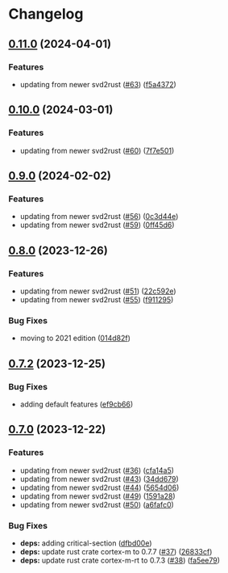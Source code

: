 # Changelog

## [0.11.0](https://github.com/xmc-rs/xmc4800/compare/v0.10.0...v0.11.0) (2024-04-01)


### Features

* updating from newer svd2rust ([#63](https://github.com/xmc-rs/xmc4800/issues/63)) ([f5a4372](https://github.com/xmc-rs/xmc4800/commit/f5a4372cb6021299ea4db1e5914dfb3c06f66d65))

## [0.10.0](https://github.com/xmc-rs/xmc4800/compare/v0.9.0...v0.10.0) (2024-03-01)


### Features

* updating from newer svd2rust ([#60](https://github.com/xmc-rs/xmc4800/issues/60)) ([7f7e501](https://github.com/xmc-rs/xmc4800/commit/7f7e501706b03b3942a647efe77e3dccfea54f04))

## [0.9.0](https://github.com/xmc-rs/xmc4800/compare/v0.8.0...v0.9.0) (2024-02-02)


### Features

* updating from newer svd2rust ([#56](https://github.com/xmc-rs/xmc4800/issues/56)) ([0c3d44e](https://github.com/xmc-rs/xmc4800/commit/0c3d44e5b2200995299846b8a0c79226097f2349))
* updating from newer svd2rust ([#59](https://github.com/xmc-rs/xmc4800/issues/59)) ([0ff45d6](https://github.com/xmc-rs/xmc4800/commit/0ff45d6e659071bf82b97e963f36c7b5f9797a1c))

## [0.8.0](https://github.com/xmc-rs/xmc4800/compare/v0.7.2...v0.8.0) (2023-12-26)


### Features

* updating from newer svd2rust ([#51](https://github.com/xmc-rs/xmc4800/issues/51)) ([22c592e](https://github.com/xmc-rs/xmc4800/commit/22c592ec97e910b839e43ba95199be57e83b4f87))
* updating from newer svd2rust ([#55](https://github.com/xmc-rs/xmc4800/issues/55)) ([f911295](https://github.com/xmc-rs/xmc4800/commit/f9112955241d5491688ff77ab83d28eba8eaaf41))


### Bug Fixes

* moving to 2021 edition ([014d82f](https://github.com/xmc-rs/xmc4800/commit/014d82f845e7b86c38997a4eff8619d47f873954))

## [0.7.2](https://github.com/xmc-rs/xmc4800/compare/v0.7.1...v0.7.2) (2023-12-25)


### Bug Fixes

* adding default features ([ef9cb66](https://github.com/xmc-rs/xmc4800/commit/ef9cb66f02cdc8803b87e50c59cebb3714c6a66a))

## [0.7.0](https://github.com/xmc-rs/xmc4800/compare/v0.6.0...v0.7.0) (2023-12-22)


### Features

* updating from newer svd2rust ([#36](https://github.com/xmc-rs/xmc4800/issues/36)) ([cfa14a5](https://github.com/xmc-rs/xmc4800/commit/cfa14a5211ed11e95b1a3aa27c94100e79ffd043))
* updating from newer svd2rust ([#43](https://github.com/xmc-rs/xmc4800/issues/43)) ([34dd679](https://github.com/xmc-rs/xmc4800/commit/34dd6797cc76e2f279f2e77b44cf93fd8e6a8de1))
* updating from newer svd2rust ([#44](https://github.com/xmc-rs/xmc4800/issues/44)) ([5654d06](https://github.com/xmc-rs/xmc4800/commit/5654d0652ac5546ff1d0cc6da8ea88af4b35718e))
* updating from newer svd2rust ([#49](https://github.com/xmc-rs/xmc4800/issues/49)) ([1591a28](https://github.com/xmc-rs/xmc4800/commit/1591a280a02f62e0696057469d53c1e39cb8df15))
* updating from newer svd2rust ([#50](https://github.com/xmc-rs/xmc4800/issues/50)) ([a6fafc0](https://github.com/xmc-rs/xmc4800/commit/a6fafc078d8e176c29eed2cbbe44b670bf9c6c8f))


### Bug Fixes

* **deps:** adding critical-section ([dfbd00e](https://github.com/xmc-rs/xmc4800/commit/dfbd00e97fc745b07be01056c7df3897898ff446))
* **deps:** update rust crate cortex-m to 0.7.7 ([#37](https://github.com/xmc-rs/xmc4800/issues/37)) ([26833cf](https://github.com/xmc-rs/xmc4800/commit/26833cfa87ad95e6637b70db094e83b8798ce219))
* **deps:** update rust crate cortex-m-rt to 0.7.3 ([#38](https://github.com/xmc-rs/xmc4800/issues/38)) ([fa5ee79](https://github.com/xmc-rs/xmc4800/commit/fa5ee792ff7d116790018e3eefabd7956a9b5127))
